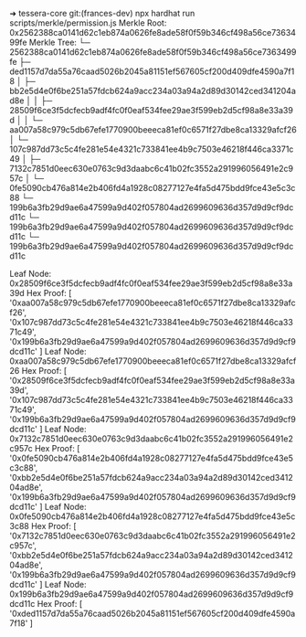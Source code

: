 ➜  tessera-core git:(frances-dev) npx hardhat run scripts/merkle/permission.js 
Merkle Root: 0x2562388ca0141d62c1eb874a0626fe8ade58f0f59b346cf498a56ce7363499fe
Merkle Tree:  └─ 2562388ca0141d62c1eb874a0626fe8ade58f0f59b346cf498a56ce7363499fe
   ├─ ded1157d7da55a76caad5026b2045a81151ef567605cf200d409dfe4590a7f18
   │  ├─ bb2e5d4e0f6be251a57fdcb624a9acc234a03a94a2d89d30142ced341204ad8e
   │  │  ├─ 28509f6ce3f5dcfecb9adf4fc0f0eaf534fee29ae3f599eb2d5cf98a8e33a39d
   │  │  └─ aa007a58c979c5db67efe1770900beeeca81ef0c6571f27dbe8ca13329afcf26
   │  └─ 107c987dd73c5c4fe281e54e4321c733841ee4b9c7503e46218f446ca3371c49
   │     ├─ 7132c7851d0eec630e0763c9d3daabc6c41b02fc3552a291996056491e2c957c
   │     └─ 0fe5090cb476a814e2b406fd4a1928c08277127e4fa5d475bdd9fce43e5c3c88
   └─ 199b6a3fb29d9ae6a47599a9d402f057804ad2699609636d357d9d9cf9dcd11c
      └─ 199b6a3fb29d9ae6a47599a9d402f057804ad2699609636d357d9d9cf9dcd11c
         └─ 199b6a3fb29d9ae6a47599a9d402f057804ad2699609636d357d9d9cf9dcd11c

Leaf Node:  0x28509f6ce3f5dcfecb9adf4fc0f0eaf534fee29ae3f599eb2d5cf98a8e33a39d
Hex Proof:  [
  '0xaa007a58c979c5db67efe1770900beeeca81ef0c6571f27dbe8ca13329afcf26',
  '0x107c987dd73c5c4fe281e54e4321c733841ee4b9c7503e46218f446ca3371c49',
  '0x199b6a3fb29d9ae6a47599a9d402f057804ad2699609636d357d9d9cf9dcd11c'
]
Leaf Node:  0xaa007a58c979c5db67efe1770900beeeca81ef0c6571f27dbe8ca13329afcf26
Hex Proof:  [
  '0x28509f6ce3f5dcfecb9adf4fc0f0eaf534fee29ae3f599eb2d5cf98a8e33a39d',
  '0x107c987dd73c5c4fe281e54e4321c733841ee4b9c7503e46218f446ca3371c49',
  '0x199b6a3fb29d9ae6a47599a9d402f057804ad2699609636d357d9d9cf9dcd11c'
]
Leaf Node:  0x7132c7851d0eec630e0763c9d3daabc6c41b02fc3552a291996056491e2c957c
Hex Proof:  [
  '0x0fe5090cb476a814e2b406fd4a1928c08277127e4fa5d475bdd9fce43e5c3c88',
  '0xbb2e5d4e0f6be251a57fdcb624a9acc234a03a94a2d89d30142ced341204ad8e',
  '0x199b6a3fb29d9ae6a47599a9d402f057804ad2699609636d357d9d9cf9dcd11c'
]
Leaf Node:  0x0fe5090cb476a814e2b406fd4a1928c08277127e4fa5d475bdd9fce43e5c3c88
Hex Proof:  [
  '0x7132c7851d0eec630e0763c9d3daabc6c41b02fc3552a291996056491e2c957c',
  '0xbb2e5d4e0f6be251a57fdcb624a9acc234a03a94a2d89d30142ced341204ad8e',
  '0x199b6a3fb29d9ae6a47599a9d402f057804ad2699609636d357d9d9cf9dcd11c'
]
Leaf Node:  0x199b6a3fb29d9ae6a47599a9d402f057804ad2699609636d357d9d9cf9dcd11c
Hex Proof:  [
  '0xded1157d7da55a76caad5026b2045a81151ef567605cf200d409dfe4590a7f18'
]